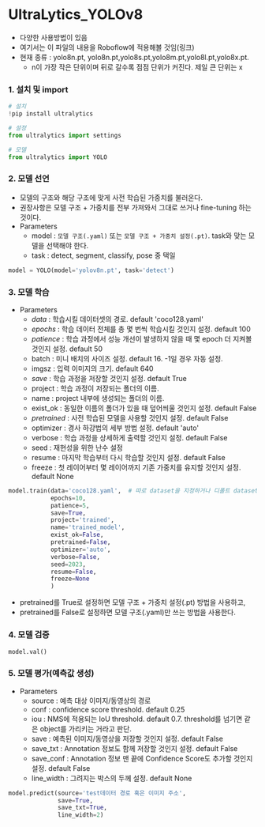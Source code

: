 # UltraLytics_YOLOv8

* 다양한 사용방법이 있음
* 여기서는 이 파일의 내용을 Roboflow에 적용해볼 것임(링크)
* 현재 종류 : yolo8n.pt, yolo8n.pt,yolo8s.pt,yolo8m.pt,yolo8l.pt,yolo8x.pt.
     * n이 가장 작은 단위이며 뒤로 갈수록 점점 단위가 커진다. 제일 큰 단위는 x

### 1. 설치 및 import
```python
# 설치
!pip install ultralytics

# 설정
from ultralytics import settings

# 모델
from ultralytics import YOLO
```

### 2. 모델 선언

* 모델의 구조와 해당 구조에 맞게 사전 학습된 가중치를 불러온다.
* 권장사항은 모델 구조 + 가중치를 전부 가져와서 그대로 쓰거나 fine-tuning 하는 것이다.
* Parameters
    * model : `모델 구조(.yaml)` 또는 `모델 구조 + 가중치 설정(.pt)`. task와 맞는 모델을 선택해야 한다.
    * task : detect, segment, classify, pose 중 택일
```python
model = YOLO(model='yolov8n.pt', task='detect')
```

### 3. 모델 학습

* Parameters
    * *data* : 학습시킬 데이터셋의 경로. default 'coco128.yaml'
    * *epochs* : 학습 데이터 전체를 총 몇 번씩 학습시킬 것인지 설정. default 100
    * *patience* : 학습 과정에서 성능 개선이 발생하지 않을 때 몇 epoch 더 지켜볼 것인지 설정. default 50
    * batch : 미니 배치의 사이즈 설정. default 16. -1일 경우 자동 설정.
    * imgsz : 입력 이미지의 크기. default 640
    * *save* : 학습 과정을 저장할 것인지 설정. default True
    * project : 학습 과정이 저장되는 폴더의 이름.
    * name : project 내부에 생성되는 폴더의 이름.
    * exist_ok : 동일한 이름의 폴더가 있을 때 덮어씌울 것인지 설정. default False
    * *pretrained* : 사전 학습된 모델을 사용할 것인지 설정. default False
    * optimizer : 경사 하강법의 세부 방법 설정. default 'auto'
    * verbose : 학습 과정을 상세하게 출력할 것인지 설정. default False
    * seed : 재현성을 위한 난수 설정
    * resume : 마지막 학습부터 다시 학습할 것인지 설정. default False
    * freeze : 첫 레이어부터 몇 레이어까지 기존 가중치를 유지할 것인지 설정. default None

```python
model.train(data='coco128.yaml',  # 따로 dataset을 지정하거나 디폴트 dataset 사용 가능
            epochs=10,
            patience=5,
            save=True,
            project='trained',
            name='trained_model',
            exist_ok=False,
            pretrained=False,
            optimizer='auto',
            verbose=False,
            seed=2023,
            resume=False,
            freeze=None
            )
```

* pretrained를 True로 설정하면 모델 구조 + 가중치 설정(.pt) 방법을 사용하고,
* pretrained를 False로 설정하면 모델 구조(.yaml)만 쓰는 방법을 사용한다.


### 4. 모델 검증

```python
model.val()
```

### 5. 모델 평가(예측값 생성)
* Parameters
    * source : 예측 대상 이미지/동영상의 경로
    * conf : confidence score threshold. default 0.25
    * iou : NMS에 적용되는 IoU threshold. default 0.7. threshold를 넘기면 같은 object를 가리키는 거라고 판단.
    * save : 예측된 이미지/동영상을 저장할 것인지 설정. default False
    * save_txt : Annotation 정보도 함께 저장할 것인지 설정. default False
    * save_conf : Annotation 정보 맨 끝에 Confidence Score도 추가할 것인지 설정. default False
    * line_width : 그려지는 박스의 두께 설정. default None

```python
model.predict(source='test데이터 경로 혹은 이미지 주소',
              save=True, 
              save_txt=True, 
              line_width=2)
```
